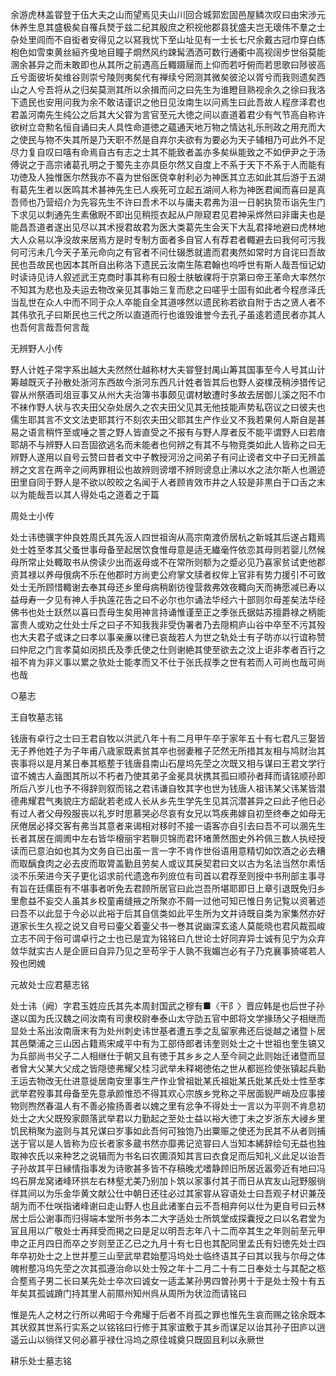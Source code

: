 <!-- { "loadSidebar": true } -->
余游虎林盖甞登于伍大夫之山而望焉见夫山川回合城郭宏固邑屋鳞次叹曰由宋渉元休养生息其盛极矣自罹兵燹于兹二纪其殷庶之积视他郡县犹盛夫岂无瓌伟不羣之士杂处里闾而不自衒者安得见之以冩我忧下至山址见有一士长七尺余戴古冠巾穿白练枹色如雪束黄丝絙齐曵地目瞳子烱然风约踈髯洒洒可数行通衢中高视阔步世俗莫能溷余甚异之而未敢即也从其所之前遇高丘輙蹑屦而上仰而若吁俯而若思歌曰陟彼高丘兮面彼圻矣维谷则崇兮陵则夷矣代有禅续兮罔测其微矣彼沦以胥兮而我则遗矣西山之人兮吾将从之归矣莫测其所以余揖而问之曰先生为谁瞪目熟视余久之徐曰我洛下遗民也安用问我为余不敢诘谨识之他日见汝南生以问焉生曰此吾故人程彦泽君也君盖河南先生纯公之后其大父甞为言官至元大徳之间以直道着君少有气节高自称许欲树立竒勲名恒自诵曰夫人具性命道徳之藴通天地万物之情达礼乐刑政之用充而大之使民与物不失其所是乃天职不然是自弃尔夫欲有为要必为天子辅相乃可此外不足尽力复自叹曰嘻有命焉自古有志之士其不能致者盖亦多矣纵能致之不如伊尹之于汤傅说之于高宗诸葛孔明之于蜀先主亦具臣尔然又自度上不系于天下不系于人而能有功徳及人独惟医尔然我亦不喜为世俗医侥幸射利必为神医其立志如此其后游于五湖有葛先生者以医鸣其术甚神先生已人疾死可立起五湖间人称为神医君闻而喜曰是真吾师也乃营绍介为先容先生不许曰吾术不以与庸夫君弗为沮一日躬执贽币诣先生门下求见以刺通先生素傲睨不即出见稍揽衣起从户隙窥君见君神采烨然曰非庸夫也是能昌吾道者遂出见尽以其术授君故君为医大类葛先生会天下大乱君择地避曰虎林地大人众易以净没故来居焉方是时专制方面者多自官人有荐君者輙避去曰我何可污我何可污未几今天子革元命向之有官者不问仕辍悉就遣而君夷然如常时方自诧曰吾故民也吾故民也因本其所自出称洛下遗民云汝南生陈君翰也呜呼世有斯人哉吾恒记幼时读诗见诗人叙述武王克商时事其称有曰殷士肤敏祼将于京第曰帝王革命大率然尔不知其为悲也及夫运去物改亲见其事始三复而悲之曰嗟乎士固有如此者今程彦泽氏当乱世在众人中而不同于众人卒能自全其道哆然以遗民称若欲自附于古之贤人者不其伟欤孔子曰斯民也三代之所以直道而行也谁毁谁誉今去孔子虽逺若遗民者亦其人也吾何言哉吾何言哉

无辨野人小传

野人计姓子常字系出越大夫然然仕越称材大夫甞豋封禺山筹其国事至今人号其山计筹越既灭子孙散处浙河东西故今浙河东西凡计姓者皆其后也野人姿檏茂稍渉猎传记甞从州祭酒司俎豆事又从州大夫治簿书事颇见谓材敏遭时多故去居御儿溪之阳不巾不袜作野人状与农夫田父杂处居久之农夫田父见其无他技能声势私窃议之曰彼夫也儒生耶其言不文文法吏耶其行不刻农夫田父耶其生产作业又不我若果何人斯自是甚易之语言稍忤至或唾之詈之野人皆直受之不报有与野人厚者反不能平谓野人曰若瘖耶胡不与辨野人曰吾固欲逃名而未能者也何辨之有其不与物竞类如此人皆称之曰无辨野人遂用以自号云赞曰昔者文中子教授河汾之间弟子有问止谤者文中子曰无辨盖辨之文言在两辛之间两罪相讼也故辨则谤増不辨则谤息止沸以水之法尔斯人也溷迹田里自同于野人是不欲以皎皎之名闻于人者顾肯效市井之人较是非黒白于口舌之末以为能哉吾以其人得处屯之道着之于篇

周处士小传

处士讳徳骥字仲良姓周氏其先汳人四世祖询从高宗南渡侨居杭之新城其后遂占籍焉处士姓至孝其父蚤世事母备至起居饮食惟母意是适无纎毫忤依恋其母则若婴儿然候母所常止处輙取书从傍读少出而返母或不在常所则额为之蹙必见乃喜家贫试吏他郡资其禄以养母俄病不乐在他郡时方尚吏公府掌文牍者权侔上官非有势力援引不可致处士无所顾惜輙谢去奉其母还乡里母病稍剧彷徨营救弗效夜輙向天而祷愿减已寿以益母寿一夕见有神人手执莲花告之曰不必尔也尔诵法华经六十部则尔母差矣法华经佛书也处士跃然以喜曰吾母生矣用神言持诵惟谨至正之季张氏据姑苏擅爵禄之柄能富贵人或劝之仕处士斥之曰子不知我我非受伪署者乃去隠桐庐山谷中卒至不污其殁也大夫君子或诔之曰孝以事亲亷以律已哀哉若人为世之轨处士有子昉亦以行谊称赞曰仲尼之门言孝莫如闵损氏及季氏使之仕则谢絶其使至欲去之汶上讵非孝者百行之祖不肯为非义事以累之欤处士能孝而又不仕于张氏叔季之世有若而人可尚也哉可尚也哉

○墓志

王自牧墓志铭

钱唐有卓行之士曰王君自牧以洪武八年十有二月甲午卒于家年五十有七君凡三娶皆无子养他姓子为子年甫八歳家既素贫其卒也弱妻稚子茫然无所措其友相与鸠财治其丧事将以是月某日奉其柩塟于钱唐县南山石屋坞先茔之次既又相与谋曰王君文学行谊不媿古人盍图其所以不朽者乃使其弟子金冕具状携其孤曰顺孙者拜而请铭顺孙即所后八岁儿也予不得辞则叙而铭之君讳谦自牧其字也世为钱唐人祖讳某父讳某皆潜德弗耀君气夷貌庄方龆龀若老成人长从乡先生学先生见其沉潜甚异之曰此子他日必有过人者父母殁服丧以礼岁时思慕哭必尽哀有女兄以笃疾弗嫁自初至终奉之如母无厌倦居必择交客有弗当其意者来谒相对移时不接一语客亦自引去曰吾不可以溷先生长者其居在阛阓中左右皆华榱丽宇若聨贝锦而君环堵萧然图史外衿佩三数人执经授读而已意泊如也其为文务自已出虽一言一字不肯作世俗语用意精切如饮酒之必去糟而取醨食肉之必去皮而取膂盖勤且劳矣人或议其戾契君曰文以古为名法当然尔素恬淡不乐荣进今天子更化诏求前代遗逸布列庻位有司首以君荐至则授中书刑部主事寻有旨在廷儒臣有不堪事者听免去君顾所居官曰此岂吾所堪耶即日上章引退既免归乡里愈益不妄交人虽其乡校童甫缝掖之所聚亦不屑一过他可知已惟日务记覧以资著述曰吾不以此显于今必以此裕于后其自信类如此平生所为文并诗既自类为家集然亦好道家长生久视之说又自号曰壷父着壷父书一巻其说幽深玄逺人莫能晓也君风裁孤峻立志不同于俗可谓卓行之士也已是宜为铭铭曰凢世论士好同弃异士诚有见宁为众弃敛华就实古人是企匪曰自异乃见之至苟孚于人孰不我媚岂必有子乃克襄事猗嗟若人殁也罔媿

元故处士应君墓志铭

处士讳（阙）字君玉姓应氏其先本周封国武之穆有■〈干阝〉晋应韩是也后世子孙遂以国为氏汉魏之间汝南有司隶校尉奉泰山太守劭五官中郎将文学掾玚父子相继而显处士系出汝南唐末有为处州刺史讳世基者遭五季之乱留家弗还后徙越之诸暨卜居其邑槩浦之三山因占籍焉宋咸平中有为工部侍郎者讳奎则处士之十世祖也奎生镐又为兵部尚书父子二人相继仕于朝又且有徳于其乡乡之人至今祠之此则始迁诸暨而显者曾大父某大父成之皆隠徳弗耀父桂习武举未释褐徳佑之世从都廵捡使张镇起兵勤王运去物改无仕进意徙居南安里事生产作业曾祖妣某氏祖妣某氏妣某氏处士性至孝武举君殁事其母备至先意承颜惟恐不得其欢心宗族乡党称之平居面貎严峭及应事接物则煦然春温人有不善必揄扬善者以媿之里有忿争不得处士一言以为平则不肯息初处士之大父既殁家颇落武举君以力勤起之至处士益以裕大徳丁未之岁浙东大祲乡里饥民稍聚为盗则与其兄谋曰岁事如此吾何可独饱乃出粟赈之使还为民其不从者则捕送于官以是人皆称为应长者家多蔵书然亦靡弗记览甞曰人当知本絺辞绘句无益也独取神农氏以来种艺之说辑而为书名曰农圃湏知其言曰衣食足而后知礼义此足以诒吾子孙故其平日縁情指事发为诗歌甚多皆不存稿晚尤嗜静顾旧所居近嚣旁近有地曰冯坞石屏龙窝诸峰环拱左右林壑尤美乃别加卜筑以家事付其子而日从宾友山冠野服徜徉其间以为乐金华黄文献公仕中朝日还往必过其家甞从容语处士曰吾观子材识兼茂胡为而不仕咲指诸峰谢曰走山野人也且此诸峯白云不吾相弃何以仕为更自号曰云林居士后公谢事而归得端本堂所书务本二大字适处士所筑堂成探囊授之曰以名君堂为冝且用以广敬处士再拜受而掲之曰是足以明吾志年八十二而卒其生之年则前至元甲申之正月四日而卒之岁则至正乙已之九月十有七日也其配同里孟氏有妇徳先处士四年卒初处士之上世并塟三山至武举君始塟冯坞处士临终语其子曰其以我与尔母之体魄柎塟冯坞先茔之次其孤遵治命以处士殁之年十二月二十有二日奉处士与其配之柩合塟焉子男二长曰某先处士卒次曰诚女一适孟某孙男四曽孙男十于是处士殁十有五年矣其孤诚蹐门持其里人前隰州知州呉从周所为状泣而请铭曰

惟是先人之材之行所以弗昭于今弗耀于后者不肖孤之罪也惟先生哀而赐之铭余既本其状叙其世系行实系之以铭铭曰行修于其家谊敷于其乡而谋足以诒其孙子田庐以逍遥云山以徜徉又何必慕乎禄仕冯坞之原佳城奠只既固且利以永厥世

耕乐处士墓志铭

